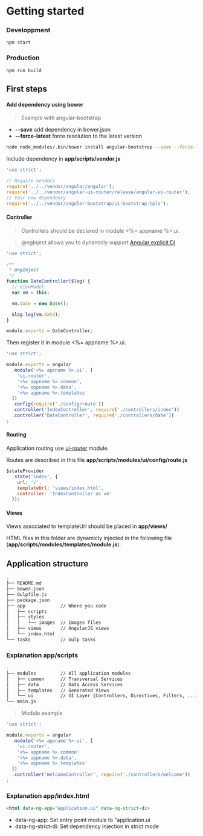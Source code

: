 # Getting started

### Developpment

```
npm start
```

### Production

```
npm run build
```

## First steps

#### Add dependency using bower

> Example with angular-bootstrap

- **--save** add dependency in  bower.json
- **--force-latest** force resolution to the latest version

```sh
node node_modules/.bin/bower install angular-bootstrap --save --force-latest
```

Include dependency in **app/scripts/vendor.js**

```js
'use strict';

// Require vendors
require('../../vendor/angular/angular');
require('../../vendor/angular-ui-router/release/angular-ui-router');
// Your new dependency
require('../../vendor/angular-bootstrap/ui-bootstrap-tpls');
```


#### Controller

> Controllers should be declared in module <%= appname %>.ui.


> @ngInject allows you to dynamicly support [Angular explicit DI](https://docs.angularjs.org/guide/di)

```js
'use strict';

/**
 * @ngInject
 */
function DateController($log) {
  // ViewModel
  var vm = this;

  vm.date = new Date();

  $log.log(vm.date);
}

module.exports = DateController;
```

Then register it in module <%= appname %>.ui.

```js
'use strict';

module.exports = angular
  .module('<%= appname %>.ui', [
    'ui.router',
    '<%= appname %>.common',
    '<%= appname %>.data',
    '<%= appname %>.templates'
  ])
  .config(require('./config/route'))
  .controller('IndexController', require('./controllers/index'))
  .controller('DateController', require('./controllers/date'))
;
```

#### Routing

Application routing use [ui-router](https://github.com/angular-ui/ui-router) module.

Routes are described in this file **app/scripts/modules/ui/config/route.js**

```js
$stateProvider
  .state('index', {
    url: '/',
    templateUrl: 'views/index.html',
    controller: 'IndexController as vm'
  });
```

#### Views

Views associated to templateUrl should be placed in **app/views/**

HTML files in this folder are dynamicly injected in the following file (**app/scripts/modules/templates/module.js**).

## Application structure

```sh
.
├── README.md
├── bower.json
├── Gulpfile.js
├── package.json
├── app             // Where you code
│   ├── scripts
│   ├── styles
│   │   └── images  // Images files
│   ├── views       // AngularJS views
│   └── index.html
└── tasks           // Gulp tasks
```

### Explanation app/scripts

```sh
.
├── modules         // All application modules
│   ├── common      // Transversal Services
│   ├── data        // Data Access Services
│   ├── templates   // Generated Views
│   └── ui          // UI Layer (Controllers, Directives, Filters, ...)
└── main.js
```

> Module example

```js
'use strict';

module.exports = angular
  .module('<%= appname %>.ui', [
    'ui.router',
    '<%= appname %>.common'
    '<%= appname %>.data',
    '<%= appname %>.templates'
  ])
  .controller('WelcomeController', require('./controllers/welcome'))
;
```

### Explanation app/index.html

```html
<html data-ng-app="application.ui" data-ng-strict-di>
```

- data-ng-app: Set entry point module to "application.ui
- data-ng-strict-di: Set dependency injection in strict mode
